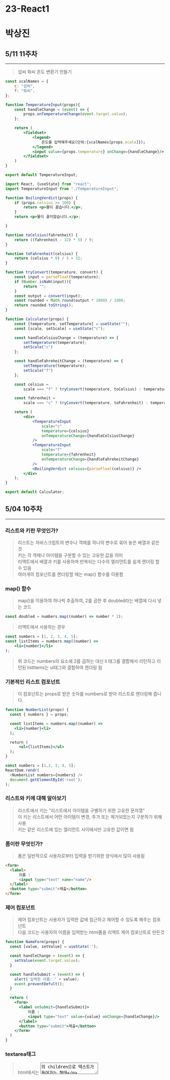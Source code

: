 # 23-React1
# 박상진
## 5/11 11주차
---------------------------
> 섭씨 화씨 온도 변환기 만들기
```jsx
const scalNames = {
    c: "섭씨",
    f: "화씨",
};

function TemperatureInput(props){
    const handleChange = (event) => {
        props.onTemperatureChange(event.target.value);
    };

    return (
        <fieldset>
            <legend>
                온도를 입력해주세요(단위:{scalNames[props.scale]});
            </legend>
            <input value={props.temperature} onChange={handleChange}/>
        </fieldset>
    )
}

export default TemperatureInput;
```


```jsx
import React, {useState} from "react";
import TemperatureInput from "./TemperatureInput";

function BoilingVerdict(props) {
    if (props.celsius >= 100) {
        return <p>물이 끓습니다.</p>;
    }
    return <p>물이 끓지않습니다.</p>;

}

function toCelsius(fahrenheit) {
    return ((fahrenheit - 32) * 5) / 9;
}

function toFahrenheit(celsius) {
    return (celsius * 9) / 5 + 32;
}

function tryConvert(temperature, convert) {
    const input = parseFloat(temperature);
    if (Number.isNaN(input)){
        return "";
    }
    const output = convert(input);
    const rounded = Math.round(output * 1000) / 1000;
    return rounded.toString();
}

function Calculator(props) {
    const [temperature, setTemperature] = useState("");
    const [scale, setScale] = useState("c");

    const handleCelsiusChange = (temperature) => {
        setTemperature(temperature);
        setScale("c")
    };

    const handleFahreheitChange = (temperature) => {
        setTemperature(temperature);
        setScale("f")
    };

    const celsius = 
        scale === "f" ? tryConvert(temperature, toCelsius) : temperature;

    const fahrenheit = 
        scale === "c" ? tryConvert(temperature, toFahrenheit) : temperature;

    return (
        <div>
            <TemperatureInput
                scale="c"
                temperature={celsius}
                onTemperatureChange={handleCelsiusChange}
            />
            <TemperatureInput
                scale="f"
                temperature={fahrenheit}
                onTemperatureChange={handleFahreheitChange}
            />
            <BoilingVerdict celsius={parseFloat(celsius)} />
        </div>
    );
}

export default Calculator;
```


## 5/04 10주차
---------------------------
### 리스트와 키란 무엇인가?
> 리스트는 자바스크립트의 변수나 객체를 하나의 변수로 묶어 놓은 배열과 같은 것  
> 키는 각 객체나 아이템을 구분할 수 있는 고유한 값을 의미  
> 리액트에서 배열과 키를 사용하며 반복되는 다수의 엘리먼트를 쉽게 렌더링 할 수 있음  
> 여러개의 컴포넌트를 렌더링할 때는 map() 함수를 이용함  


### map() 함수
> map()을 이용하여 하나씩 추출하여, 2를 곱한 후 doubled라는 배열에 다시 넣는 코드  
```jsx
const doubled = numbers.map((number) => number * 2);
```
> 리액트에서 사용하는 경우  
```jsx
const numbers = [1, 2, 3, 4, 5];
const listItems = numbers.map((number) => 
    <li>{number}</li>
);
```
> 위 코드는 numbers의 요소에 2를 곱하는 대신 li 태그를 결합해서 리턴하고 리턴된 listItems는 ul태그와 결합하여 렌더링 됨 


### 기본적인 리스트 컴포넌트
> 이 컴포넌트는 props로 받은 숫자를 numbers로 받아 리스트로 렌더링해 줍니다.  
```jsx
function NumberList(props) {
  const { numbers } = props;

  const listItems = numbers.map((number) => 
    <li>{number}<li>
  );

  return (
      <ul>{listItems}</ul>
  );
}
```
```js
const numbers = [1,2, 3, 4, 5];
ReactDom.rendr(
  <NumberList numbers={numbers} />
  document.getElementById('root');
);
```


### 리스트와 키에 대해 알아보기
> 리스트에서 키는 "리스트에서 아이템을 구별하기 위한 고유한 문자열"  
> 이 키는 리스트에서 어떤 아이템이 변경, 추가 또는 제거되었는지 구분하기 위해 사용  
> 키는 같은 리스트에 있는 엘리먼트 사이에서만 고유한 값이면 됨  


### 폼이란 무엇인가?
> 폼은 일반적으로 사용자로부터 입력을 받기위한 양식에서 많이 사용됨  
```html
<form>
  <label>
      이름 :
      <input type="text" name="name"/>
  </label>
  <button type="submit">제출</button>
</form>
```

### 제어 컴포넌트
> 제어 컴포넌트는 사용자가 입력한 값에 접근하고 제어할 수 있도록 해주는 컴포넌트  
> 다음 코드는 사용자의 이름을 입력받는 html폼을 리액트 제어 컴포넌트로 만든것  
```jsx
function NameForm(props) {
  const [value, setValue] = useState('');

  const handleChange = (event) => {
    setValue(event.target.value);
  }

  const handleSubmit = (event) => {
    alert('입력한 이름: ' + value);
    event.preventDefult();
  }

  return (
    <form>
      <label onSubmit={handleSubmit}>
          이름 :
          <input type="text" value={value} onChange={handleChange}/>
      </label>
      <button type="submit">제출</button>
    </form>
  )
}
```

### textarea태그
> html에서는 <textarea>의 children으로 텍스트가 들어가는 형태  
```html
<textarea>
  안녕하세요, 여기에 이렇게 텍스트가 들어갑니다
</textarea>
```
> 리액트에서는 state를 통해 태그의 value라는 attribute를 변경하여 텍스트를 표시  
```jsx
function RequestForm(props) {
  const [value, setValue] = useState('요청사항을 입력하세요');

  const handleChange = (event) => {
    setValue(event.target.value);
  }

  const handleSubmit = (event) => {
    alert('입력한 요청사항: ' + value);
    event.preventDefult();
  }

  return (
    <form>
      <label onSubmit={handleSubmit}>
          요청사항 :
          <textarea value={value} onChange={handleChange}/>
      </label>
      <button type="submit">제출</button>
    </form>
  )
}
```

### select 태그
> select 태그도 textare와 동일합니다.

### File input 태그
> File input 태그는 그 값이 읽기 전용이기 때문에 비제어 컴포넌트가 됨  
```jsx
<input tupe="file" />
```

### 여러 개의 입력을 다룰 때
> 여러 개의 입력을 다룰때는 여러 개의 state를 선언하여 각각의 입력에 대해 사용하면 됨  
```jsx
function Reservation(props) {
    const [haveBreakfast, setHaveBreakfast] = useState('true');
    const [numberOfGuest, setNumberOfGuest] = useState(2);

    const handleChange = (event) => {
        alert(`아침식사 여부: ${haveBreakfast}, 방문객 수: ${numberOfGuest}`);
        event.preventDefault();
}

    return (
        <form onSubmit={handleSubmit}>
            <label>
                아침식사 여부:
                <input
                    type="checkbox"
                    checked={haveBreakfast}
                    onChange={(event) => {
                        setHaveBreakfast(event.target.changed);
                    }} />
            </label>
            <br />
            <label>
                방문객 수:
                <input
                    type="number"
                    value={numberOfGuest}
                    onChange={(event) => {
                        setNumberOfGuest(event.target.value);
                    }} />
            </label>
            <button type="submit">제출</button>
        </form>
    );
}
```

### Input Null Value
> 제어 컴포넌트에 value prop을 정해진 값으로 넣으면 코드를 수정하지 않는 한 입력값을 바꿀 수 없음  
> 만약 value prop은 넣되 자유롭게 입력할 수 있게 만들고 싶다면 값이 undefined 또는 null을 넣어주면 됨  
```jsx
ReactDom.render(<input value="hi" />, rootNode);

setTimeout(function() {
    ReactDOM.render(<input value={null} />, rootNode);
}, 1000);
```

## Shared State 
> 공유된 state이며 어떤 컴포넌트의 state에 있는 데이터를 여러 개의 하위 컴포넌트에서 공통적으로 사용하는 경우를 말함  


## 4/27 9주차
--------------------------
### 이벤트 처리하기
> DOM에서 클릭 이벤트를 처리하는 예제 코드  
```jsx
    <button onClick="activate()">
        Activate
    </button>
```
> React에서 클릭이벤트 처리하는 예제 코드  
```jsx
   <button onClick={activate}>
       Activate
   </button>
```

> 둘의 차이점은 1. 이벤트 이름이 onClick에서 onClick으로 변경  
> 2. 전달하려는 함수는 함수열에서 함수 그대로 전달  
> 이벤트가 발생 했을 때 해당 이벤트를 처리하는 함수를 "이벤트 핸들러" 라고 함  
> 이벤트가 발생하는 것을 계속 듣고 있다는 의미로 "이벤트 리스너" 라고도 함  


### 이벤트 핸들러 추가 방법
> 버튼을 클릭하면 handleCick() 함수 호출하도록 되어 있음   
> bind를 사용하지 않으면 this.handleCick은 글로벌 스코프에서 호출되어, undefined로 사용 못 함     
> bind를 사용하지 않으려면 화살표함수를 사용해도 됨  
> 하지만 클래스 컴포넌트는 이제 거의 사용하지 않음  
> 함수형에서 이벤트 핸들러를 정화하는 방법은 2가지  
> 방법 1. 함수 안에 함수로 정의  
```jsx
    function handleCick(){
        setIsToggleOn((isToggleOn) => !isToggleOn);
    }
방법 2. arrow function을 사용하여 정의
    const handleClick = () => {
        setIsToggleOn((isToggleOn) => !isToggleOn);
    }
```
> 함수형에서는 tHis를 사용하지 않고 onClick에서 바로 HandleClick을 넘김  


### Arguments 전달하기
> 함수를 정의할 때는 파라미터(Parameter) 혹은 매개변수  
> 함수를 사용할 때는 아귀먼트(Argument) 혹은 인자  
> 이벤트 핸들러에 매개변수를 전달해야 하는 경우도 많음  
> <button onClick={(event) => this.deleteItem(id, event)}> 삭제하기</button>  
> <button onClick={this.deleteItem.bind(this, id)}> 삭제하기</button>  
> 위 코드는 모두 동일한 역할을 하지만 하나는 화살표 함수를 다른 하나는 bind를 이용  
> event라는 매개변수는 리액트의 이벤트 객체를 의미  
>두 방법 모두 첫 번째 매개변수는 id이고 두 번째 매개변수로 event 전달  
>첫 번째코드는 명시적으로 event를 매개변수로 넣어줌  
>두 번째코드는 id 이후 두번째 매개변수로 event가 자동 전달  


### 조건부 렌더링
> 조건 : 조건문의 조건  
``` jsx
function Greeting(props){
  const isLoggedIn = props.isLoggedIn;
  if(isLoggedIn){
    return <UserGreeting />;
  }
  return <GuestGreeting />;
}
```
> props로 전달 받은 isLoggedln이 true이면 <UserGreeting />을, false면 <GuestGreeting />을 return 이와 같은 렌더링을 조건부 렌더링이라 한다.  

### 엘리먼트 변수
- 엘리먼트 변수 :  렌더링해야 될 컴포넌트를 변수처럼 사용하는 방법  
```jsx
function LoginControl(porps){
  const [isLoggedIn, setIsLoggedIn] = useState(false);

  const handleLoginClick=() => {
    setIsLoggedIn(true);
  }

  const handleLogOutClick=() => {
    setIsLoggedIn(false);
  }

  let button;
  if(isLoggedIn) {
    button = <LogoutButton onClick={handleLogoutClick} />;
  } else {
    button = <LoginButton onClick={handleLoginClick} />;
  }

  return (
    <div>
      <Greeting isLoggedIn = {isLoggedIn} />
      {button}
    </div>
  );
}

```

### 인라인 조건
> 필요한 곳에 조건문을 직접 넣어 사용하는 방법  
> 1. 인라인 if  
>> if문을 사직접 사용하지 않고, 동일한 효과를 내기 위해 && 논리 연산자를 사용  
>> &&는 and연산자로 모든 조건이 참일때만 참이 된다  
>> 단축평가 : 첫 조건이 거짓이면 두번째 조건은 판단할 필요가 없다  

> 2. 인라인 if-else  
>> 삼항 연산자를 사용한다. [ 조건문 ? 참일 경우 : 거짓일 경우 ]  
>> 문자열이나 엘리먼트를 넣어서 사용할 수 있다.  
``` jsx
function UserStatus(props){
  return(
    <div>
      이 사용자는 현재 <b>{props.isLoggedIn ? '로그인' : '로그인하지 않은'}<b> 상태입니다.
    </div>
  )
}
```

```jsx
function LoginControl(props){
  const [isLoggedIn, setIsLoggedIn] = useState(false);

  const handleLoginClick() => {
    setIsLoggedIn(true);
  }

  const handleLogoutClick = () => {
    setIsLoggedIn(false);
  }
  
  return (
    <div>
      <Greeting isLoggedIn = {isLoggedIn} />
      {isLoggedIn 
      ? <LogoutButton onClick = {handleLogoutClick} /> 
      : <LoginButton onClick = {handleLoginClick} />}
    </div>
  )
}

```

### 컴포넌트 렌더링 막기
> 컴포넌트 렌더링하고 싶지 않을 때에는 null을 리턴  
``` jsx
function MainPage(props) {
  const [showWarning, setShowWarning] = useState(false);

  const handledToggleClick = () => {
    setShowWarning(prevShowWarning => !prevShowWarning); 
  }

  return (
    <div>
      <WarningBanner warning = {showWarning} />
      <button onClick={handleToggleClick}>
        {showWarning ? '감추기' : '보이기'}
      </button>
    </div>
  )
}
```

### 리스트와 키
> 리스트를 위해 사용하는 자료구조가 바로 배열   
> 배열은 자바스크립트의 변수나 객체를 하나의 변수로 묶어놓은 것   
> 아래는 자바스크립트의 배열을 보여주는 것   
```jsx
const number = [1,2,3,4,5];
```
> 키는 모두 각자 고유하다는 것
> 키는 각 객체나 아이템을 구분할 수 있는 고유한 값을 의미





## 4/13 7주차
--------------------------
### 훅이란?
> 클래스형 컴포넌트에서는 생성자에서 state를 정의하고  setState()함수를 통해 state를 업데이트함  
> 예전에 사용되던 함수형 컴포넌트는 별도로 state를 정의하거나 컴포넌트의 생명주기에 맞춰서 어떤 코드가 실행되도록 할 수 없었음  
> 함수형 컴포넌트에서도 state나 생명주기 함수의 기능을 사용하게 해주기 위해 추가된 기능이 바로 훅  
> 함수형 컴포넌트도 훅을 사용하여 클래스형 컴포넌트의 기능을 모두 동일하게 구현할 수 있게 됨  
> hook이란 state와 생명주기 기능에 갈고리를 걸어 원하는 시점에 정해진 함수를 실행되도록만든 함수를 의미  
> 훅의 이름은 use로 시작  
> 사용자 정의 훅을 만들 수 있으며 이 경우에 이름은 자유롭게 가능하나 use로 시작할 것을 권장(그냥 use로 시작하기)  

### useState
> useState는 함수형 컴포넌트에서 state를 사용하기 위한 hook  
> cosnt [변수명, set함수명] = useState(초기값);  
> 첫번째 항목은 state의 이름(변수명)  
> 두번째 항목은 state의 set함수, 즉 state를 업데이트하는 함수  
> 함수를 호출할때 초기값을 설정  
> 함수의 리턴값은 배열의 형태  

### useEffect
> useState와 함께 가장 많이 사용하는 hook  
> 사이드이펙트를 수행하기 위한 것  
> 여기서 이펙트는 서버에서 데이터를 받아오거나 수동으로 DOM을 변경하는 작업을 의미
> 이 작업을 이펙트라 부르는 이유는 이 작업들이 다른 컴포넌트에 영향을 미칠 수 있으며 렌더링중에는 작업이 완료될 수 없기 때문, 렌더링이 끝난 후에 실행되어야 하는 작업들  
> 클래스 컴포넌트의 생명주기 함수와 같은 기능을 하나로 통합한 기능을 제공  
> 결국 sideEffect는 렌더링외에 실행해야하는 부수적인 코드를 말함  
> 네트워크 리퀘스트,  DOM수동조작, 로깅등 정리(clean-up)가 필요없는 경우들  
> useEffect(이펙트 함수,  의존성 배열)  
> 첫 번째 파라미터는 이펙트 함수가 들어가고 두 번째 파라미터는 의존성 배열이 들어감  
> 의존성 배열은 이펙트가 의존하고 있는 배열로, 배열 안에 있는 변수 중에 하나라도 값이 변경되었을 때 이펙트 함수가 실행됨  
> 이펙트 함수는 처음 렌더링이 된 이후. 그리고 재 렌더링 이후에 실행  
> 만약 이펙트 함수가 마운트와 언마운트 될 때만 한 번씩 실행되게 하고 싶으면 빈 배열을넣으면 됨, 이 경우 props나 state에 있는 어떤 값에도 의존하지 않기 때문에 여러번 실행되지 않음  

### useMemo
> useMemo() 훅은 Memoized value를 리턴하는 훅  
> 이전 계산값을 갖고 있기 때문에 연산량이 많은 작업의 반복을 피할 수 있음  
> 이 훅은 렌더링이 일어나는 동안 실행  
> 따라서 렌더링이 일어나는 동안 실행되서는 안되는 작업을 넣으면 안됨  
> 예를 들면 useEffect 사이드이펙트 같은 것들  
> 의존성 배열을 넣지않을 경우, 렌더링이 일어날때마다 매번 함수가 실행  
> 따라서 의존성 배열을 넣지 않는 것은 의미가 없음  
> 만약 빈배열을 넣게된다면 컴포넌트 마운트 시에만 함수가 실행  

### useCallback
> useCallback() 훅은 useMeom()와 유사한 역할을 함  
> 차이점은 값이 아닌 함수로 반환한다는 점  
> 의존성 배열을 파라미터로 받는 것은 동일  
> 파라미터로 받은 함수를 콜백이라고 부름  
> useMemo와 마찬가지로 의존성 배열 중 하나라도 변경된다면 콜백함수를 반환  

### useRef
> useRef() 훅은 레퍼런스를 사용하기 위한 훅  
> 레퍼런스란 특정 컴포넌트에 접근할 수 있는 객체를 의미  
> 레퍼런스 객체를 반환  
> 레퍼런스 객체에는 .current라는 속성이 있는데, 이것은 현재 참조하고 있는 엘리먼트를 의미  
> const refContainer = useRef(초기값);  
> 반환된 레퍼런스 객체는 컴포넌트의 라이프타임 전체에 걸쳐서 유지됨  
> 컴포넌트가 마운트 해제 전까지 계속 유지된다는 의미  

### 훅의 규칙
> 첫번째 규칙 : 무조건 최상의 레벨에서만 호출해야 함, 여기서 최상위는 컴포넌트의 최상위 레벨을 의미  
> 따라서 반복문이나 조건문 또는 중첩된 함수들 안에서 훅을 호출하면 안됨  
> 이 규칙에 따라서 훅은 컴포넌트가 렌더링 될 때마다 같은 순서로 호출되야됨  
> 두번째 규칙 : 리액트 함수 컴포넌트에서만 호출해야함  
> 따라서 자바스크립트 함수에서 훅을 호출하면안됨  
> 혹은 리액트 함수 컴포넌트 혹은 직접 만든 커스텀 훅에서만 호출할 수 있음  

### 커스텀 훅 추출하기
> 두 개의 자바스크립트 함수에서 하나의 로직을 공유하도록하고 싶을때 새로운 함수를 하나 만드는 방법을 사용  
> 리액트 컴포넌트와 훅은 모두 함수이기 때문에 동일한  방법을 사용 가능  
> 이름을 use로 시작하고 내부에서 다른 훅을 호출하는 자바스크립트 함수를 만들면 됨  


## 4/06 6주차
--------------------------
### 컴포넌트 추출
> 복잡한 컴포넌트를 쪼개서 여러 개의 컴포넌트로 나눌 수 있음  
> 큰 컴포넌트에서 일부를 추출해서 새로운 컴포넌트를 만드는 것  
> 실무에서는 처음부터 1개의 컴포넌트에 하나의 기능만 사용하도록 설계하는 것이 좋음  

### State
>State란?  
>> State는 리액트 컴포넌트의 상태를 의미  
>> 상태의 의미는정상인지 비정상인지가 아니라 컴포넌트의 데이터를 의미  
>> 정확히는 컴포넌트의 변경가능한 데이터를 의미  
>>  State가 변하면 다시 렌더링이 되기 때문에 렌더링과 관련된값만 state에 포함시켜야함    

>State의 특징
>> 리액트만의 특별한 형태가 아닌 단지 자바스크립트의 객체  
>> State는 변경은 가능하다고 했지만 직접 수정해서는 안됨  
>> State를 변경하고자 하면 setstate()함수를 사용해야함  

### 생명주기
> 생명주기는 컴포넌트의 생성 시점, 사용 시점, 종료시점을 나타내는 것  
> constructor가 실행되면서 컴포넌트가 생성  
> 생성 직후 conponentDidMount() 함수가 호출  
> 컴포넌트가 소멸하기 전까지 여러 번 랜더링  
> 랜더링은 props, setState(). forceUpdate()에 의해 상태가 변경되면 이루어짐  
> 랜더링이 끝나면 conponentDinUpdate() 함수가 호출  
> 마지막으로 컴포넌트가 언마운트되면 conponentWillUnmoun() 함수가 호출  





## 3/30 5주차
--------------------------
### 엘리먼트 렌더링
> 엘리먼트의 정의  
>> 엘리먼트는 리액트 앱을 구성하는 요소  

> 엘리먼트의 생김새  
>> 리액트 엘리먼트는 자바스크립트 객체의 형태로 존재  
>> 컴포넌트, 속성 및 내부의 모든 chideren을 포함하는 일반 js객체  
>> 이 객체는 마음대로 변경할 수 없는 불변성을 갖고 있음  

> 엘리먼트의 특징  
>> 가장 큰 특징은 불변성, 즉 한 번 생성된 엘리먼트의 children이나 속성을 바꿀수 없음  

### 컴포넌트
> 컴포넌트에 대해 알아보기  
>> 컴포넌트 구조라는것은 작은 컴포넌트가 모여 큰 컴포넌트를 구성, 다시 이런 컴포넌트 들이 모여 전체 페이지를 구상  
>> 컴포넌트 재사용이 가능, 전체 코드의 양을 줄일 수 있어 개발 시간과 유지 보수 비용도 주릴 수 있음  
>> 컴포넌트는 자바스크립트 함수와 입력과 출력이 있다는 면이 유사  
>> 입력은 props가 담당하고 출력은 리액트 엘리먼트의 형태로 출력  
>> 엘리먼트를 필요한 만큼 만들어 사용한다는 면에서 객체 지향의 개념과 비슷  

> 컴포넌트의 종류  
>> 리액트의 초기 버전을 사용할 때는 클래스형 컴포넌트 주로 사용  
>> 이후 hook이라는 개념이 나오면서 최근에는 함수형 컴포넌트를 주로 사용, 예전에 작성된 코드나 문서들이 클래스형 컴포넌트를 사용하고 있기 때문  

> 컴포넌트 이름 짓기  
>> 이름은 항상 대문자로 시작  
>> 컴포넌트 파일 이름과 컴포넌트 이름은 같게  


### Props
> props의 개념  
>> props는 property의 준말  
>> 컴포넌트의 속성  
>> 컴포넌트에 어떤 속성, props를 넣느냐에 따라서 속성이 다른 엘리먼트가 출력  
>> props는 컴포넌트에 전달 할 다양한 정보를 담고있는 자바스크립트 객체  

> props의 특징  
>> 읽기 전용  
>> 속성이 다른 엘리먼트를 생성하려면 새로운 props를 컴포넌트에 전달해야함  




## 3/23 4주차
--------------------------
### JSX
> JSX란?  
> JSX의 역활  
>> JSX는 내부적으로 XML/HTML 코드를 자바스크립트로 변환  
>> React가 Element함수를 사용할 수 있도록 변환  

> JSX의 장점    
>> 코드가 간결해짐    
>> 가독성이 향상 됨    
>> Injection Attack이라 불리는해킹 방법을 방어함으로써 보안에강함  

> JSX 사용법  
>> 모든 자바스크립트 문법을 지원함  
>> 자바스크립트 문법에 XML과 HTML을 섞어서 사용  
> >HTML이나 XML에 자바스크립트 코드를 사용하고 싶으면 {}괄호를 사용


## 3/16 3주차
--------------------------
### 1. node.js 설치
### 2. 리액트 소개
>리액트의 정의 : 사용자 인터페이스를 만들기 위한 자바스크립트 라이브러리  
>리액트 개념 정리
>>복잡한 사이트를 쉽고 빠르게 만들고, 관리하기 위해 만들어진 것이 바로 리액트  
>리액트의 장점  
>>1. 빠른 업데이트와 렌더링 속도  
>>2. 컴포넌트 기반 구조
>>3. 재사용성
>>4. 든든한 지원군 : 메타에서 오픈소스 프로젝트로 관리하고 있어 계속 발전중
>>5. 활발한 지식 공유 & 커뮤니티
>>6. 모바일 앱 개발가능  
>리액트의 단점
>>1. 방대한 학습량
>>2. 높은 상태 관리 복잡도

## 3/9 2주차
--------------------------

1. github repository 생성, repository에 push하는 방법
2. Html, css기본 설명
3. JavaScript   
  자료형 var let const
  
    var 중복 선언 가능, let 중복 선언 불가능, const 중복 선언 불가능
    
    const는 상수
    
    주로 let, const만 사용

  연산자
  
    증감연산자 a++(postifix방식), ++a(prefix방식)
    
    let a = 1, let b = '1'
    
    console.log(a == b) => true
    
    console.log(a === b) => false
